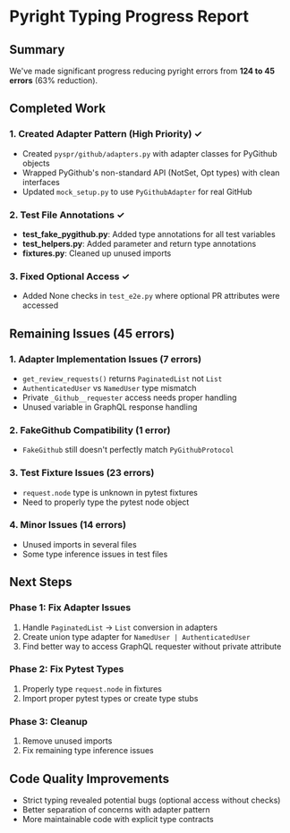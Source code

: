 # Pyright Typing Progress Report

## Summary
We've made significant progress reducing pyright errors from **124 to 45 errors** (63% reduction).

## Completed Work

### 1. Created Adapter Pattern (High Priority) ✓
- Created `pyspr/github/adapters.py` with adapter classes for PyGithub objects
- Wrapped PyGithub's non-standard API (NotSet, Opt types) with clean interfaces
- Updated `mock_setup.py` to use `PyGithubAdapter` for real GitHub

### 2. Test File Annotations ✓
- **test_fake_pygithub.py**: Added type annotations for all test variables
- **test_helpers.py**: Added parameter and return type annotations
- **fixtures.py**: Cleaned up unused imports

### 3. Fixed Optional Access ✓
- Added None checks in `test_e2e.py` where optional PR attributes were accessed

## Remaining Issues (45 errors)

### 1. Adapter Implementation Issues (7 errors)
- `get_review_requests()` returns `PaginatedList` not `List`
- `AuthenticatedUser` vs `NamedUser` type mismatch
- Private `_Github__requester` access needs proper handling
- Unused variable in GraphQL response handling

### 2. FakeGithub Compatibility (1 error)
- `FakeGithub` still doesn't perfectly match `PyGithubProtocol`

### 3. Test Fixture Issues (23 errors)
- `request.node` type is unknown in pytest fixtures
- Need to properly type the pytest node object

### 4. Minor Issues (14 errors)
- Unused imports in several files
- Some type inference issues in test files

## Next Steps

### Phase 1: Fix Adapter Issues
1. Handle `PaginatedList` → `List` conversion in adapters
2. Create union type adapter for `NamedUser | AuthenticatedUser`
3. Find better way to access GraphQL requester without private attribute

### Phase 2: Fix Pytest Types
1. Properly type `request.node` in fixtures
2. Import proper pytest types or create type stubs

### Phase 3: Cleanup
1. Remove unused imports
2. Fix remaining type inference issues

## Code Quality Improvements
- Strict typing revealed potential bugs (optional access without checks)
- Better separation of concerns with adapter pattern
- More maintainable code with explicit type contracts